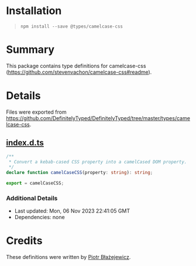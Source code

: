 # Installation
> `npm install --save @types/camelcase-css`

# Summary
This package contains type definitions for camelcase-css (https://github.com/stevenvachon/camelcase-css#readme).

# Details
Files were exported from https://github.com/DefinitelyTyped/DefinitelyTyped/tree/master/types/camelcase-css.
## [index.d.ts](https://github.com/DefinitelyTyped/DefinitelyTyped/tree/master/types/camelcase-css/index.d.ts)
````ts
/**
 * Convert a kebab-cased CSS property into a camelCased DOM property.
 */
declare function camelCaseCSS(property: string): string;

export = camelCaseCSS;

````

### Additional Details
 * Last updated: Mon, 06 Nov 2023 22:41:05 GMT
 * Dependencies: none

# Credits
These definitions were written by [Piotr Błażejewicz](https://github.com/peterblazejewicz).
